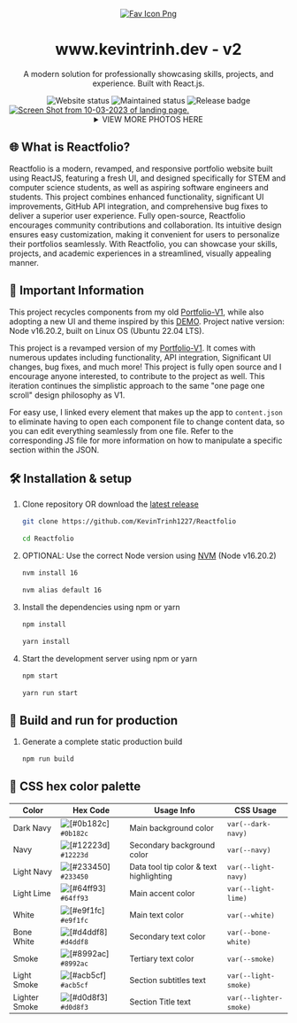 <p align="center">
  <a href="https://www.kevintrinh.dev" target="_blank">
    <img alt="Fav Icon Png" src="https://github.com/KevinTrinh1227/Reactfolio/blob/master/public/assets/readme-icon.png" width="100"/>
  </a>
</p>
<h1 align="center">
  www.kevintrinh.dev - v2
</h1>
<p align="center">
  A modern solution for professionally showcasing skills, projects, and experience. Built with React.js.
</p>

<div align="center">
  <img src="https://api.netlify.com/api/v1/badges/bda950e2-c382-4756-8f7c-129785602a59/deploy-status" alt="Website status" /> 
  <img src="https://img.shields.io/badge/maintenance-actively--developed-brightgreen.svg" alt="Maintained status" />
  <img src="https://img.shields.io/github/v/release/KevinTrinh1227/Reactfolio.svg" alt="Release badge" />
</div>

<a href="https://kevintrinh.dev" target="_blank">
   <img alt="Screen Shot from 10-03-2023 of landing page." src="https://github.com/KevinTrinh1227/Reactfolio/assets/48145892/d5a342d5-3e49-45d1-9028-cabc663ef61a">
</a>

<details>
  <summary align="center">VIEW MORE PHOTOS HERE</summary>
    <a href="https://www.kevintrinh.dev" target="_blank">
      <img alt="Screen Shot from 10-03-2023 of landing page." src="https://github.com/KevinTrinh1227/Reactfolio/blob/master/public/assets/screenshot_1.png">
      <img alt="Screen Shot" src="https://github.com/KevinTrinh1227/Reactfolio/blob/master/public/assets/screenshot_2.png">
      <img alt="Screen Shot" src="https://github.com/KevinTrinh1227/Reactfolio/blob/master/public/assets/screenshot_3.png">
      <img alt="Screen Shot" src="https://github.com/KevinTrinh1227/Reactfolio/blob/master/public/assets/screenshot_4.png">
      <img alt="Screen Shot" src="https://github.com/KevinTrinh1227/Reactfolio/blob/master/public/assets/screenshot_5.png">
    </a>
</details>

## 🌐 What is Reactfolio?

Reactfolio is a modern, revamped, and responsive portfolio website built using ReactJS, featuring a fresh UI, and designed specifically for STEM and computer science students, as well as aspiring software engineers and students. This project combines enhanced functionality, significant UI improvements, GitHub API integration, and comprehensive bug fixes to deliver a superior user experience. Fully open-source, Reactfolio encourages community contributions and collaboration. Its intuitive design ensures easy customization, making it convenient for users to personalize their portfolios seamlessly. With Reactfolio, you can showcase your skills, projects, and academic experiences in a streamlined, visually appealing manner.

## 📌 Important Information

This project recycles components from my old [Portfolio-V1](https://github.com/KevinTrinh1227/Trinh), while also adopting a new UI and theme inspired by this [DEMO](https://steam-portfolio-demo.vercel.app/). Project native version: Node v16.20.2, built on Linux OS (Ubuntu 22.04 LTS).

This project is a revamped version of my [Portfolio-V1](https://kevintrinh-v1.netlify.app). It comes with numerous updates including functionality, API integration, Significant UI changes, bug fixes, and much more! This project is fully open source and I encourage anyone interested, to contribute to the project as well. This iteration continues the simplistic approach to the same "one page one scroll" design philosophy as V1.

For easy use, I linked every element that makes up the app to `content.json` to eliminate having to open each component file to change content data, so you can edit everything seamlessly from one file. Refer to the corresponding JS file for more information on how to manipulate a specific section within the JSON.

## 🛠 Installation & setup

1. Clone repository OR download the [latest release](https://github.com/KevinTrinh1227/Reactfolio/releases)

   ```sh
   git clone https://github.com/KevinTrinh1227/Reactfolio
   ```

   ```sh
   cd Reactfolio
   ```

2. OPTIONAL: Use the correct Node version using [NVM](https://github.com/nvm-sh/nvm) (Node v16.20.2)

   ```sh
   nvm install 16
   ```

   ```sh
   nvm alias default 16
   ```

3. Install the dependencies using npm or yarn

   ```sh
   npm install
   ```

   ```sh
   yarn install
   ```

4. Start the development server using npm or yarn

   ```sh
   npm start
   ```

   ```sh
   yarn run start
   ```

## 🚀 Build and run for production

1. Generate a complete static production build

   ```sh
   npm run build
   ```

## 🎨 CSS hex color palette

| Color         | Hex Code                                                             | Usage Info                              | CSS Usage              |
| ------------- | -------------------------------------------------------------------- | --------------------------------------- | ---------------------- |
| Dark Navy     | ![[#0b182c]](https://singlecolorimage.com/get/0b182c/15x15) `#0b182c` | Main background color                   | `var(--dark-navy)`     |
| Navy          | ![[#12223d]](https://singlecolorimage.com/get/12223d/15x15) `#12223d` | Secondary background color              | `var(--navy)`          |
| Light Navy    | ![[#233450]](https://singlecolorimage.com/get/233450/15x15) `#233450` | Data tool tip color & text highlighting | `var(--light-navy)`    |
| Light Lime    | ![[#64ff93]](https://singlecolorimage.com/get/64ff93/15x15) `#64ff93` | Main accent color                       | `var(--light-lime)`    |
| White         | ![[#e9f1fc]](https://singlecolorimage.com/get/e9f1fc/15x15) `#e9f1fc` | Main text color                         | `var(--white)`         |
| Bone White    | ![[#d4ddf8]](https://singlecolorimage.com/get/d4ddf8/15x15) `#d4ddf8` | Secondary text color                    | `var(--bone-white)`    |
| Smoke         | ![[#8992ac]](https://singlecolorimage.com/get/8992ac/15x15) `#8992ac` | Tertiary text color                     | `var(--smoke)`         |
| Light Smoke   | ![[#acb5cf]](https://singlecolorimage.com/get/acb5cf/15x15) `#acb5cf` | Section subtitles text                  | `var(--light-smoke)`   |
| Lighter Smoke | ![[#d0d8f3]](https://singlecolorimage.com/get/d0d8f3/15x15) `#d0d8f3` | Section Title text                      | `var(--lighter-smoke)` |
